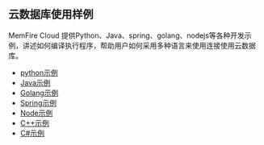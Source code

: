    
## 云数据库使用样例
MemFire Cloud 提供Python、Java、spring、golang、nodejs等各种开发示例，讲述如何编译执行程序，帮助用户如何采用多种语言来使用连接使用云数据库。   
 <div class="w ">
    <ul>
        <li> <a href="Python-example.md">python示例</a></li>
        <li> <a href="Java-example.md">Java示例</a></li>
        <li> <a href="Golang-example.md">Golang示例</a></li>
        <li> <a href="Spring-example.md">Spring示例</a></li>
        <li> <a href="Node-example.md">Node示例</a></li>
        <li> <a href="C++-example.md">C++示例</a></li>
        <li> <a href="C-example.md">C#示例</a></li> 
    </ul>
</div>   


